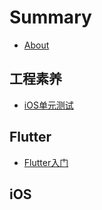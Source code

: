 # Summary

* [About](./README.md)

## 工程素养
* [iOS单元测试](./CleanCoder/2-1-iOS-Unit-Testing.md)


## Flutter

* [Flutter入门](./Flutter/1-1.md)

## iOS


